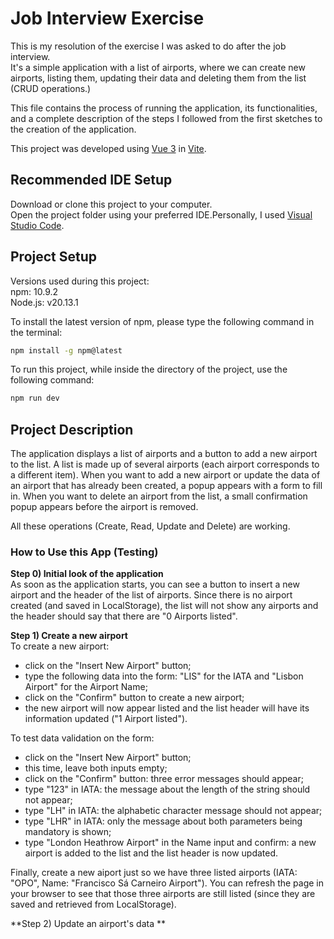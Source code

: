 # Job Interview Exercise

This is my resolution of the exercise I was asked to do after the job interview.<br>
It's a simple application with a list of airports, where we can create new airports, listing them, updating their data and deleting them from the list (CRUD operations.)

This file contains the process of running the application, its functionalities, and a complete description of the steps I followed from the first sketches to the creation of the application.

This project was developed using [Vue 3](https://vuejs.org/guide/quick-start.html) in [Vite](https://vite.dev/config/).

## Recommended IDE Setup

Download or clone this project to your computer.
<br>Open the project folder using your preferred IDE.Personally, I used [Visual Studio Code](https://code.visualstudio.com/).

<!--
[VSCode](https://code.visualstudio.com/) + [Volar](https://marketplace.visualstudio.com/items?itemName=Vue.volar) (and disable Vetur).
-->

<!--
## Customize configuration

See [Vite Configuration Reference](https://vite.dev/config/).
-->

## Project Setup

Versions used during this project:<br>
npm: 10.9.2<br>
Node.js: v20.13.1

To install the latest version of npm, please type the following command in the terminal:

```sh
npm install -g npm@latest
```

<!--
### Compile and Hot-Reload for Development
-->

To run this project, while inside the directory of the project, use the following command:

```sh
npm run dev
```

<!--
### Compile and Minify for Production

```sh
npm run build
```
-->

## Project Description

The application displays a list of airports and a button to add a new airport to the list. A list is made up of several airports (each airport corresponds to a different item). When you want to add a new airport or update the data of an airport that has already been created, a popup appears with a form to fill in. When you want to delete an airport from the list, a small confirmation popup appears before the airport is removed.<br>

All these operations (Create, Read, Update and Delete) are working.

### How to Use this App (Testing)

**Step 0) Initial look of the application**<br>
As soon as the application starts, you can see a button to insert a new airport and the header of the list of airports. Since there is no airport created (and saved in LocalStorage), the list will not show any airports and the header should say that there are "0 Airports listed".

**Step 1) Create a new airport**<br>
To create a new airport:

- click on the "Insert New Airport" button;
- type the following data into the form: "LIS" for the IATA and "Lisbon Airport" for the Airport Name;
- click on the "Confirm" button to create a new airport;
- the new airport will now appear listed and the list header will have its information updated ("1 Airport listed").

To test data validation on the form:

- click on the "Insert New Airport" button;
- this time, leave both inputs empty;
- click on the "Confirm" button: three error messages should appear;
- type "123" in IATA: the message about the length of the string should not appear;
- type "LH" in IATA: the alphabetic character message should not appear;
- type "LHR" in IATA: only the message about both parameters being mandatory is shown;
- type "London Heathrow Airport" in the Name input and confirm: a new airport is added to the list and the list header is now updated.

Finally, create a new aiport just so we have three listed airports (IATA: "OPO", Name: "Francisco Sá Carneiro Airport"). You can refresh the page in your browser to see that those three airports are still listed (since they are saved and retrieved from LocalStorage).

**Step 2) Update an airport's data **
